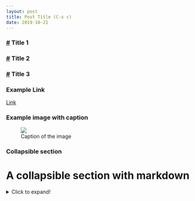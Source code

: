 ```yaml
---
layout: post
title: Post Title (C-x c)
date: 2019-10-21
---
```


### <a id="part_1" href="#part_1" class="header-anchor">#</a> Title 1
### <a id="part_1" href="#part_2" class="header-anchor">#</a> Title 2
### <a id="part_1" href="#part_3" class="header-anchor">#</a> Title 3

### Example Link

<a target="_blank" rel="noopener noreferrer nofollow" href="#">Link</a>

### Example image with caption

<figure>
    <img src="/path/to/file.png">
    <figcaption>Caption of the image</figcaption>
</figure>

### Collapsible section

# A collapsible section with markdown
<details>
  <summary>Click to expand!</summary>

  ## Heading
  1. A numbered
  2. list
     * With some
     * Sub bullets

</details>

